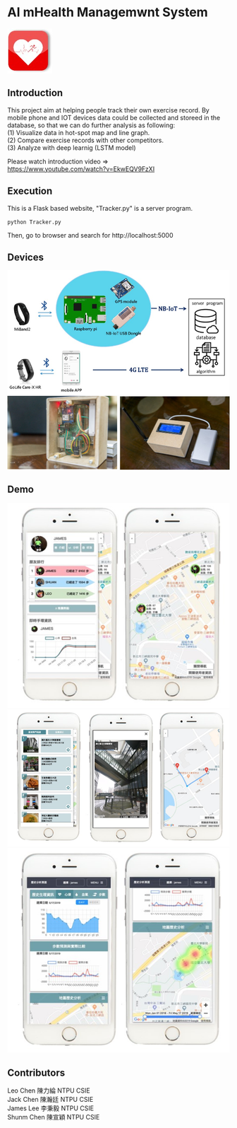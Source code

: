# AI mHealth Managemwnt System

![image](https://github.com/leochen66/AI-mHealth/blob/master/display/logo.jpg)

## Introduction
This project aim at helping people track their own exercise record. By mobile phone and IOT devices data could be collected and storeed in the database, so that we can do further analysis as following:<br/>
(1) Visualize data in hot-spot map and line graph. <br/>
(2) Compare exercise records with other competitors.<br/>
(3) Analyze with deep learnig (LSTM model) <br/>

Please watch introduction video =><br/>
https://www.youtube.com/watch?v=EkwEQV9FzXI


## Execution
This is a Flask based website, "Tracker.py" is a server program.
```
python Tracker.py
```
Then, go to browser and search for http://localhost:5000


## Devices
![image](https://github.com/leochen66/AI-mHealth/blob/master/display/conmunicate.jpg) <br/>
![image](https://github.com/leochen66/AI-mHealth/blob/master/display/demo4.jpg) <br/>


## Demo
![image](https://github.com/leochen66/AI-mHealth/blob/master/display/demo1.jpg) <br/>
![image](https://github.com/leochen66/AI-mHealth/blob/master/display/demo2.jpg) <br/>
![image](https://github.com/leochen66/AI-mHealth/blob/master/display/demo3.jpg) <br/>


## Contributors
Leo Chen 陳力綸 NTPU CSIE <br/>
Jack Chen 陳瀚廷 NTPU CSIE <br/>
James Lee 李秉毅 NTPU CSIE <br/>
Shunm Chen 陳宣穎 NTPU CSIE <br/>